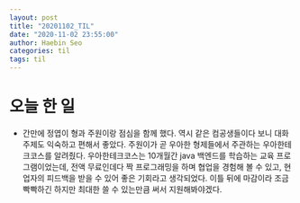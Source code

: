```yaml
---
layout: post
title: "20201102_TIL"
date: "2020-11-02 23:55:00"
author: Haebin Seo
categories: til
tags: til
---
```

# 오늘 한 일
- 간만에 정엽이 형과 주원이랑 점심을 함께 했다. 역시 같은 컴공생들이다 보니 대화 주제도 익숙하고 편해서 좋았다. 주원이가 곧 우아한 형제들에서 주관하는 우아한테크코스를 알려줬다. 
  우아한테크코스는 10개월간 java 백엔드를 학습하는 교육 프로그램이었는데, 전액 무료인데다 짝 프로그래밍을 하며 협업을 경험해 볼 수 있고, 현업자의 피드백을 받을 수 있어 좋은 기회라고 생각되었다.
  이틀 뒤에 마감이라 조금 빡빡하긴 하지만 최대한 쓸 수 있는만큼 써서 지원해봐야겠다. 